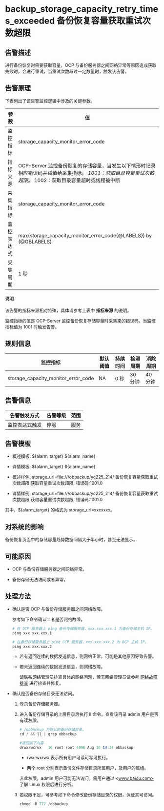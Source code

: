 backup_storage_capacity_retry_times_exceeded 备份恢复容量获取重试次数超限
================================================================================

**告警描述**
-----------------------------

进行备份恢复时需要获取容量，OCP 与备份服务器之间网络异常等原因造成获取失败时，会进行重试，当重试次数超过一定数量时，触发该告警。

告警原理
-------------------------

下表列出了该告警监控逻辑中涉及的关键参数。

|  参数   |                                                                                                 值                                                                                                  |
|-------|----------------------------------------------------------------------------------------------------------------------------------------------------------------------------------------------------|
| 监控指标  | storage_capacity_monitor_error_code                                                                                                                                                                |
| 指标来源  | OCP-Server 监控备份恢复的存储容量，当发生以下情形时记录相应错误码并赋值给采集指标。 *1001：获取目录容量重试次数超限。* 1002：获取目录容量超时或线程被中断    |
| 采集指标  | storage_capacity_monitor_error_code                                                                                                                                                                |
| 监控表达式 | max(storage_capacity_monitor_error_code{@LABELS}) by (@GBLABELS)                                                                                                                                   |
| 采集周期  | 1 秒                                                                                                                                                                                                |

<main id="notice" type='explain'>
    <h4>说明</h4>
    <p>该告警的指标来源相对特殊，具体请参考上表中 <b>指标来源</b> 的说明。</p>
 </main>

监控指标的值是 OCP-Server 监控备份恢复存储容量时采集来的错误码，当监控指标值为 1001 时触发告警。

**规则信息**
-----------------------------

|                监控指标                 | 默认阈值 | 持续时间 | 检测周期  | 消除周期  |
|-------------------------------------|------|------|-------|-------|
| storage_capacity_monitor_error_code | NA   | 0 秒  | 30 分钟 | 40 分钟 |

**告警信息**
-----------------------------

| 告警触发方式  | 告警等级 | 范围 |
|---------|------|----|
| 监控表达式触发 | 停服   | 服务 |

**告警模板**
-----------------------------

* 概述模板: \${alarm_target} ${alarm_name}

* 详情模板: \${alarm_target} ${alarm_name}

* 概述样例: storage_url=file:///obbackup/yc225_214/ 备份恢复容量获取重试次数超限 获取容量重试次数超限, 错误码:1001.0

* 详情样例: storage_url=file:///obbackup/yc225_214/ 备份恢复容量获取重试次数超限 获取容量重试次数超限, 错误码:1001.0

其中，${alarm_target} 的格式为 storage_url=xxxxxxx。

**对系统的影响**
-------------------------------

备份恢复页面中的存储容量趋势数据间隔大于半小时，甚至无法显示。

**可能原因**
-----------------------------

* OCP 与备份存储服务器之间网络异常。

* 备份存储无法访问或者异常。

**处理方法**
-----------------------------

* 确认是否 OCP 与备份存储服务器之间网络故障。

  参考如下命令确认二者是否网络故障。

  ```s
  # 在 OCP 服务器上 ping 备份存储服务器，xxx.xxx.xxx.1 为备份存储主机 IP。
  ping xxx.xxx.xxx.1
  
  # 在备份存储服务器上 ping OCP 服务器，xxx.xxx.xxx.2 为 OCP 主机 IP。
  ping xxx.xxx.xxx.2
  ```

  * 若有返回连续的数据发送信息，则网络正常，可能是其他原因导致告警。

  * 若未返回连续的数据发送信息，则网络故障。

    请联系网络管理员排查具体的网络问题，若无网络管理员请参考 [网络故障排查](../4.alarm-appendix/6.network-troubleshooting.md) 进行排查并修复。

* 确认是否备份存储目录无法访问。

  1. 登录备份存储服务器。

  2. 进入备份存储目录的上层目录后执行 ll 命令，查看该目录 admin 用户是否有读权限。

     ```s
     # /obbackup 为默认的备份存储目录。
     cd / && ll | grep obbackup
     
     #返回如下内容
     drwxrwxrwx   16 root root 4096 Aug 10 14:34 obbackup
     ```

     * rwxrwxrwx 表示所有用户可读可写可执行。

     * 两个 root 分别表示备份文件存储目录所属用户，及用户的属组。

     非此权限，admin 用户可能无法访问。需用户通过 <www.baidu.com> 了解 Linux 权限后进行分析。

  3. 若权限不足，可参考如下命令修改备份存储目录的权限，保证其可访问。

     ```s
     chmod -R 777 /obbackup 
     ```
